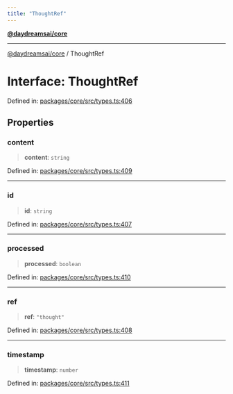 ```yaml
---
title: "ThoughtRef"
---
```


[**@daydreamsai/core**](./api-reference.md)

***

[@daydreamsai/core](./api-reference.md) / ThoughtRef

# Interface: ThoughtRef

Defined in: [packages/core/src/types.ts:406](https://github.com/dojoengine/daydreams/blob/877d54c3d7a1ffa2e1fe799ae3402216c969af05/packages/core/src/types.ts#L406)

## Properties

### content

> **content**: `string`

Defined in: [packages/core/src/types.ts:409](https://github.com/dojoengine/daydreams/blob/877d54c3d7a1ffa2e1fe799ae3402216c969af05/packages/core/src/types.ts#L409)

***

### id

> **id**: `string`

Defined in: [packages/core/src/types.ts:407](https://github.com/dojoengine/daydreams/blob/877d54c3d7a1ffa2e1fe799ae3402216c969af05/packages/core/src/types.ts#L407)

***

### processed

> **processed**: `boolean`

Defined in: [packages/core/src/types.ts:410](https://github.com/dojoengine/daydreams/blob/877d54c3d7a1ffa2e1fe799ae3402216c969af05/packages/core/src/types.ts#L410)

***

### ref

> **ref**: `"thought"`

Defined in: [packages/core/src/types.ts:408](https://github.com/dojoengine/daydreams/blob/877d54c3d7a1ffa2e1fe799ae3402216c969af05/packages/core/src/types.ts#L408)

***

### timestamp

> **timestamp**: `number`

Defined in: [packages/core/src/types.ts:411](https://github.com/dojoengine/daydreams/blob/877d54c3d7a1ffa2e1fe799ae3402216c969af05/packages/core/src/types.ts#L411)
